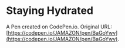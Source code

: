 # Staying Hydrated

A Pen created on CodePen.io. Original URL: [https://codepen.io/JAMAZON/pen/BaGoYwv](https://codepen.io/JAMAZON/pen/BaGoYwv).

